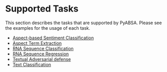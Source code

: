 ﻿Supported Tasks
==============
This section describes the tasks that are supported by PyABSA. Please see the examples for the usage of each task.

- [Aspect-based Sentiment Classification](https://github.com/yangheng95/PyABSA/tree/v2/examples-v2/aspect_polarity_classification)
- [Aspect Term Extraction](https://github.com/yangheng95/PyABSA/tree/v2/examples-v2/aspect_term_extraction)
- [RNA Sequence Classification](https://github.com/yangheng95/PyABSA/tree/v2/examples-v2/rna_sequence_classification)
- [RNA Sequence Regression](https://github.com/yangheng95/PyABSA/tree/v2/examples-v2/rna_sequence_regression)
- [Textual Adversarial defense](https://github.com/yangheng95/PyABSA/tree/v2/examples-v2/text_adversarial_defense)
- [Text Classification](https://github.com/yangheng95/PyABSA/tree/v2/examples-v2/text_classification)
